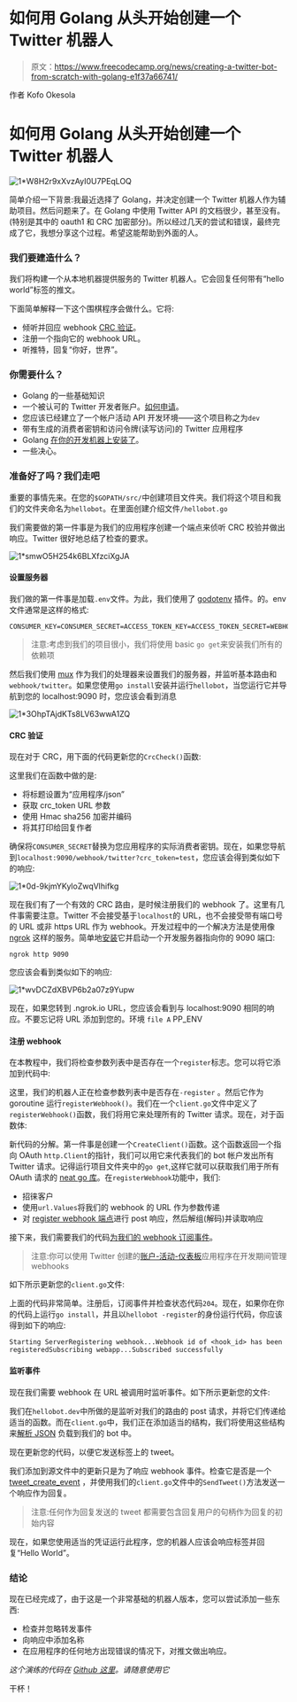 # 如何用 Golang 从头开始创建一个 Twitter 机器人

> 原文：<https://www.freecodecamp.org/news/creating-a-twitter-bot-from-scratch-with-golang-e1f37a66741/>

作者 Kofo Okesola

# 如何用 Golang 从头开始创建一个 Twitter 机器人

![1*W8H2r9xXvzAyI0U7PEqLOQ](img/242ada83cecdf40fd20ae836a12e873d.png)

简单介绍一下背景:我最近选择了 Golang，并决定创建一个 Twitter 机器人作为辅助项目。然后问题来了。在 Golang 中使用 Twitter API 的文档很少，甚至没有。(特别是其中的 oauth1 和 CRC 加密部分)。所以经过几天的尝试和错误，最终完成了它，我想分享这个过程。希望这能帮助到外面的人。

### 我们要建造什么？

我们将构建一个从本地机器提供服务的 Twitter 机器人。它会回复任何带有“hello world”标签的推文。

下面简单解释一下这个围棋程序会做什么。它将:

*   倾听并回应 webhook [CRC 验证](https://developer.twitter.com/en/docs/accounts-and-users/subscribe-account-activity/guides/securing-webhooks)。
*   注册一个指向它的 webhook URL。
*   听推特，回复“你好，世界”。

### 你需要什么？

*   Golang 的一些基础知识
*   一个被认可的 Twitter 开发者账户。[如何申请](https://developer.twitter.com/en/apply-for-access.html)。
*   您应该已经建立了一个帐户活动 API 开发环境——这个项目称之为`dev`
*   带有生成的消费者密钥和访问令牌(读写访问)的 Twitter 应用程序
*   Golang [在你的开发机器上安装了](https://golang.org/doc/install)。
*   一些决心。

### 准备好了吗？我们走吧

重要的事情先来。在您的`$GOPATH/src/`中创建项目文件夹。我们将这个项目和我们的文件夹命名为`hellobot`。在里面创建介绍文件`/hellobot.go`

我们需要做的第一件事是为我们的应用程序创建一个端点来侦听 CRC 校验并做出响应。Twitter 很好地总结了检查的要求。

![1*smwO5H254k6BLXfzciXgJA](img/395dfaeb68e0caed0cbcdeeec8acd657.png)

#### 设置服务器

我们做的第一件事是加载`.env`文件。为此，我们使用了 [godotenv](https://github.com/joho/godotenv) 插件。的。env 文件通常是这样的格式:

```
CONSUMER_KEY=CONSUMER_SECRET=ACCESS_TOKEN_KEY=ACCESS_TOKEN_SECRET=WEBHOOK_ENV=devAPP_URL=
```

> 注意:考虑到我们的项目很小，我们将使用 basic `go get`来安装我们所有的依赖项

然后我们使用 [mux](https://github.com/gorilla/mux) 作为我们的处理器来设置我们的服务器，并监听基本路由和`webhook/twitter`。如果您使用`go install`安装并运行`hellobot`，当您运行它并导航到您的 localhost:9090 时，您应该会看到消息

![1*3OhpTAjdKTs8LV63wwA1ZQ](img/4c01943150555de2c9bf8df06e10f6b4.png)

#### CRC 验证

现在对于 CRC，用下面的代码更新您的`CrcCheck()`函数:

这里我们在函数中做的是:

*   将标题设置为“应用程序/json”
*   获取 crc_token URL 参数
*   使用 Hmac sha256 加密并编码
*   将其打印给回复作者

确保将`CONSUMER_SECRET`替换为您应用程序的实际消费者密钥。现在，如果您导航到`localhost:9090/webhook/twitter?crc_token=test`，您应该会得到类似如下的响应:

![1*0d-9kjmYKyloZwqVlhifkg](img/b1767ff47f48c8425fa9c413c0847f63.png)

现在我们有了一个有效的 CRC 路由，是时候注册我们的 webhook 了。这里有几件事需要注意。Twitter 不会接受基于`localhost`的 URL，也不会接受带有端口号的 URL 或非 https URL 作为 webhook。开发过程中的一个解决方法是使用像 [ngrok](https://ngrok.com/) 这样的服务。简单地[安装](https://ngrok.com/download)它并启动一个开发服务器指向你的 9090 端口:

```
ngrok http 9090 
```

您应该会看到类似如下的响应:

![1*wvDCZdXBVP6b2a07z9Yupw](img/0b7c4ec63c6c4fd28aa101863f7a4c74.png)

现在，如果您转到 <id>.ngrok.io URL，您应该会看到与 localhost:9090 相同的响应。不要忘记将 URL 添加到您的。环境 `file A` PP_ENV</id>

#### 注册 webhook

在本教程中，我们将检查参数列表中是否存在一个`register`标志。您可以将它添加到代码中:

这里，我们的机器人正在检查参数列表中是否存在`-register` 。然后它作为 goroutine 运行`registerWebhook()`。我们在一个`client.go`文件中定义了`registerWebhook()`函数，我们将用它来处理所有的 Twitter 请求。现在，对于函数体:

新代码的分解。第一件事是创建一个`CreateClient()`函数。这个函数返回一个指向 OAuth `http.Client`的指针，我们可以用它来代表我们的 bot 帐户发出所有 Twitter 请求。记得运行项目文件夹中的`go get`,这样它就可以获取我们用于所有 OAuth 请求的 [neat go 库](https://github.com/dghubble/oauth1)。在`registerWebhook`功能中，我们:

*   招徕客户
*   使用`url.Values`将我们的 webhook 的 URL 作为参数传递
*   对 [register webhook 端点](https://developer.twitter.com/en/docs/accounts-and-users/subscribe-account-activity/api-reference/aaa-premium#post-account-activity-all-env-name-webhooks)进行 post 响应，然后解组(解码)并读取响应

接下来，我们需要我们的代码[为我们的 webhook 订阅事件](https://developer.twitter.com/en/docs/accounts-and-users/subscribe-account-activity/api-reference/aaa-premium#post-account-activity-all-env-name-subscriptions)。

> 注意:你可以使用 Twitter 创建的[账户-活动-仪表板](https://github.com/twitterdev/account-activity-dashboard)应用程序在开发期间管理 webhooks

如下所示更新您的`client.go`文件:

上面的代码非常简单。注册后，订阅事件并检查状态代码`204`。现在，如果你在你的代码上运行`go install`，并且以`hellobot -register`的身份运行代码，你应该得到如下的响应:

```
Starting ServerRegistering webhook...Webhook id of <hook_id> has been registeredSubscribing webapp...Subscribed successfully
```

#### 监听事件

现在我们需要 webhook 在 URL 被调用时监听事件。如下所示更新您的文件:

我们在`hellobot.dev`中所做的是监听对我们的路由的 post 请求，并将它们传递给适当的函数。而在`client.go`中，我们正在添加适当的结构，我们将使用这些结构来[解析 JSON](https://www.sohamkamani.com/blog/2017/10/18/parsing-json-in-golang/) 负载到我们的 bot 中。

现在更新您的代码，以便它发送标签上的 tweet。

我们添加到源文件中的更新只是为了响应 webhook 事件。检查它是否是一个 [tweet_create_event](https://developer.twitter.com/en/docs/accounts-and-users/subscribe-account-activity/guides/account-activity-data-objects#tweet_create_events) ，并使用我们的`client.go`文件中的`SendTweet()`方法发送一个响应作为回复。

> 注意:任何作为回复发送的 tweet 都需要包含回复用户的句柄作为回复的初始内容

现在，如果您使用适当的凭证运行此程序，您的机器人应该会响应标签并回复“Hello World”。

### 结论

现在已经完成了，由于这是一个非常基础的机器人版本，您可以尝试添加一些东西:

*   检查并忽略转发事件
*   向响应中添加名称
*   在应用程序的任何地方出现错误的情况下，对推文做出响应。

*这个演练的代码在 [Github 这里](https://github.com/kofoworola/hellobot)。请随意使用它*

干杯！